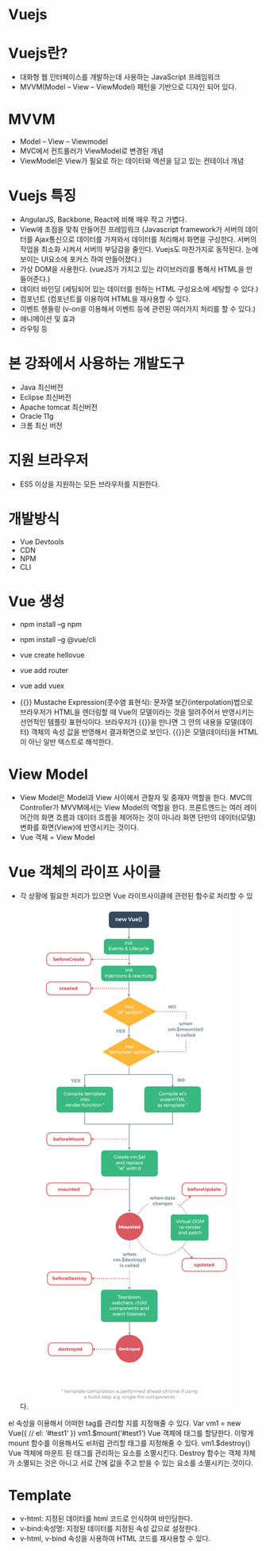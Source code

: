 # Vuejs
# Vuejs란?
-	대화형 웹 인터페이스를 개발하는데 사용하는 JavaScript 프레임워크
-	MVVM(Model – View – ViewModel) 패턴을 기반으로 디자인 되어 있다.

# MVVM
-	Model – View – Viewmodel
-	MVC에서 컨트롤러가 ViewModel로 변경된 개념
-	ViewModel은 View가 필요로 하는 데이터와 액션을 담고 있는 컨테이너 개념

# Vuejs 특징
-	AngularJS, Backbone, React에 비해 매우 작고 가볍다.
-	View에 초점을 맞춰 만들어진 프레임워크
(Javascript framework가 서버의 데이터를 Ajax통신으로 데이터를 가져와서 데이터를 처리해서 화면을 구성한다. 서버의 작업을 최소화 시켜서 서버의 부담감을 줄인다. Vuejs도 마찬가지로 동작된다. 눈에 보이는 UI요소에 포커스 하여 만들어졌다.)
-	가상 DOM을 사용한다.
(vueJS가 가지고 있는 라이브러리를 통해서 HTML을 만들어준다.)
-	데이터 바인딩
(세팅되어 있는 데이터를 원하는 HTML 구성요소에 세팅할 수 있다.)
-	컴포넌트
(컴포넌트를 이용하여 HTML을 재사용할 수 있다.
-	이벤트 핸들링
(v-on을 이용해서 이벤트 등에 관련된 여러가지 처리를 할 수 있다.)
-	애니메이션 및 효과
-	라우팅 등
# 본 강좌에서 사용하는 개발도구
-	Java 최신버전
-	Eclipse 최신버전
-	Apache tomcat 최신버전
-	Oracle 11g
-	크롬 최신 버전

# 지원 브라우저
-	ES5 이상을 지원하는 모든 브라우저를 지원한다.

# 개발방식
-	Vue Devtools
-	CDN
-	NPM
-	CLI

# Vue 생성
-	npm install –g npm
-	npm install –g @vue/cli
-	vue create hellovue
-	vue add router
-	vue add vuex

-	{{}} Mustache Expression(콧수염 표현식): 문자열 보간(interpolation)법으로 브라우저가 HTML을 렌더링할 때 Vue의 모델이라는 것을 알려주어서 반영시키는 선언적인 템플릿 표현식이다. 브라우저가 {{}}을 만나면 그 안의 내용을 모델(데이터) 객체의 속성 값을 반영해서 결과화면으로 보인다. {{}}은 모델(데이터)을 HTML이 아닌 일반 텍스트로 해석한다.

# View Model
-	View Model은 Model과 View 사이에서 관찰자 및 중재자 역할을 한다. MVC의 Controller가 MVVM에서는 View Model의 역할을 한다. 프론트엔드는 여러 레이어간의 화면 흐름과 데이터 흐름을 제어하는 것이 아니라 화면 단만의 데이터(모델) 변화를 화면(View)에 반영시키는 것이다.
-	Vue 객체 = View Model

# Vue 객체의 라이프 사이클
-	각 상황에 필요한 처리가 있으면 Vue 라이프사이클에 관련된 함수로 처리할 수 있다.
![Vue LifeCycle](/image/lifecycle.png)
 
el 속성을 이용해서 어떠한 tag를 관리할 지를 지정해줄 수 있다.
Var vm1 = new Vue({
	// el: ‘#test1’
})
vm1.$mount(‘#test1’)
Vue 객체에 태그를 할당한다. 이렇게 mount 함수를 이용해서도 el처럼 관리할 태그를 지정해줄 수 있다.
vm1.$destroy()
Vue 객체에 마운트 된 태그를 관리하는 요소를 소멸시킨다. Destroy 함수는 객체 자체가 소멸되는 것은 아니고 서로 간에 값을 주고 받을 수 있는 요소를 소멸시키는 것이다.

# Template
-	v-html: 지정된 데이터를 html 코드로 인식하여 바인딩한다.
-	v-bind:속성명: 지정된 데이터를 지정된 속성 값으로 설정한다.
-	v-html, v-bind 속성을 사용하여 HTML 코드를 재사용할 수 있다.
